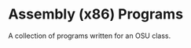 Assembly (x86) Programs
=======================

A collection of programs written for an OSU class.
